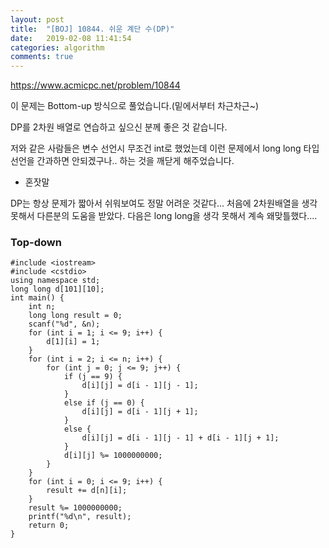 ```yaml
---
layout: post
title:  "[BOJ] 10844. 쉬운 계단 수(DP)"
date:   2019-02-08 11:41:54
categories: algorithm
comments: true
---
```


https://www.acmicpc.net/problem/10844

이 문제는 Bottom-up 방식으로 풀었습니다.(밑에서부터 차근차근~)

DP를 2차원 배열로 연습하고 싶으신 분께 좋은 것 같습니다.

저와 같은 사람들은 변수 선언시 무조건 int로 했었는데 이런 문제에서 long long 타입 선언을 간과하면 안되겠구나.. 하는 것을 깨닫게 해주었습니다.


- 혼잣말

DP는 항상 문제가 짧아서 쉬워보여도 정말 어려운 것같다...
처음에 2차원배열을 생각 못해서 다른분의 도움을 받았다.
다음은 long long을 생각 못해서 계속 왜맞틀했다....

### Top-down
~~~
#include <iostream>
#include <cstdio>
using namespace std;
long long d[101][10];
int main() {
	int n;
	long long result = 0;
	scanf("%d", &n);
	for (int i = 1; i <= 9; i++) {
		d[1][i] = 1;
	}
	for (int i = 2; i <= n; i++) {
		for (int j = 0; j <= 9; j++) {
			if (j == 9) {
				d[i][j] = d[i - 1][j - 1];
			}
			else if (j == 0) {
				d[i][j] = d[i - 1][j + 1];
			}
			else {
				d[i][j] = d[i - 1][j - 1] + d[i - 1][j + 1];
			}
            d[i][j] %= 1000000000;
		}
	}
	for (int i = 0; i <= 9; i++) {
		result += d[n][i];
	}
	result %= 1000000000;
	printf("%d\n", result);
	return 0;
}
~~~
